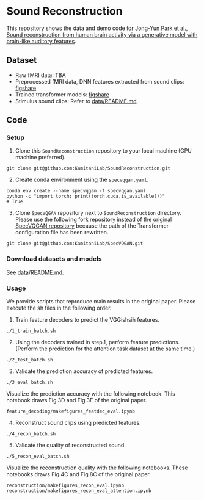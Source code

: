 # Sound Reconstruction

This repository shows the data and demo code for [Jong-Yun Park et al., Sound reconstruction from human brain activity via a generative model with brain-like auditory features](https://arxiv.org/abs/2306.11629).

## Dataset

- Raw fMRI data: TBA
- Preprocessed fMRI data, DNN features extracted from sound clips: [figshare](https://figshare.com/articles/dataset/23633751)
- Trained transformer models: [figshare](https://figshare.com/articles/dataset/23633751)
- Stimulus sound clips: Refer to [data/README.md](data/README.md) .

## Code

### Setup

1. Clone this `SoundReconstruction` repository to your local machine (GPU machine preferred).
```
git clone git@github.com:KamitaniLab/SoundReconstruction.git
```

2. Create conda environment using the `specvqgan.yaml`.
```
conda env create --name specvqgan -f specvqgan.yaml 
python -c "import torch; print(torch.cuda.is_available())"
# True
```

3. Clone `SpecVQGAN` repository next to `SoundReconstruction` directory. Please use the following fork repository instead of [the original SpecVQGAN repository](https://github.com/v-iashin/SpecVQGAN) because the path of the Transformer configuration file has been rewritten.
```
git clone git@github.com:KamitaniLab/SpecVQGAN.git
```

### Download datasets and models

See [data/README.md](data/README.md).

### Usage

We provide scripts that reproduce main results in the original paper.
Please execute the sh files in the following order.

1. Train feature decoders to predict the VGGishsih features. 
```
./1_train_batch.sh
```

2. Using the decoders trained in step.1, perform feature predictions. (Perform the prediction for the attention task dataset at the same time.)
```
./2_test_batch.sh
```

3. Validate the prediction accuracy of predicted features.
```
./3_eval_batch.sh
```
Visualize the prediction accuracy with the following notebook. This notebook draws Fig.3D and Fig.3E of the original paper.
```
feature_decoding/makefigures_featdec_eval.ipynb
```

4. Reconstruct sound clips using predicted features.
```
./4_recon_batch.sh
```

5. Validate the quality of reconstructed sound.
```
./5_recon_eval_batch.sh 
```
Visualize the reconstruction quality with the following notebooks. These notebooks draws Fig.4C and Fig.8C of the original paper.
```
reconstruction/makefigures_recon_eval.ipynb
reconstruction/makefigures_recon_eval_attention.ipynb
```
